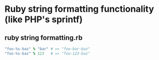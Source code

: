 # Ruby string formatting functionality (like PHP's sprintf)

## ruby string formatting.rb

```ruby
"foo-%s-baz" % "bar" # => "foo-bar-baz"
"foo-%s-baz" % 123   # => "foo-123-baz"
```


